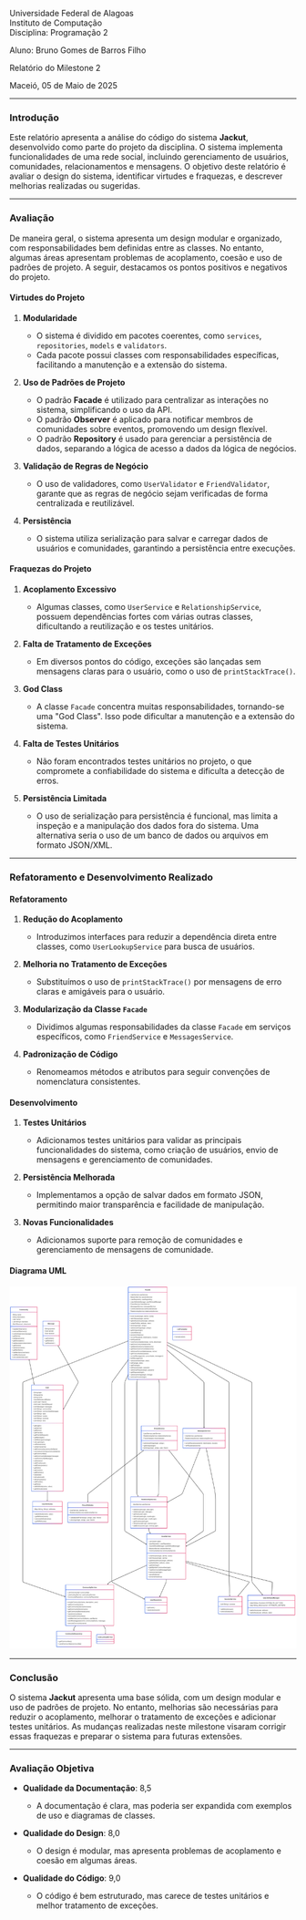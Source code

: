 Universidade Federal de Alagoas  
Instituto de Computação  
Disciplina: Programação 2

Aluno: Bruno Gomes de Barros Filho

Relatório do Milestone 2

Maceió, 05 de Maio de 2025

---

### Introdução

Este relatório apresenta a análise do código do sistema **Jackut**, desenvolvido como parte do projeto da disciplina. O sistema implementa funcionalidades de uma rede social, incluindo gerenciamento de usuários, comunidades, relacionamentos e mensagens. O objetivo deste relatório é avaliar o design do sistema, identificar virtudes e fraquezas, e descrever melhorias realizadas ou sugeridas.

---

### Avaliação

De maneira geral, o sistema apresenta um design modular e organizado, com responsabilidades bem definidas entre as classes. No entanto, algumas áreas apresentam problemas de acoplamento, coesão e uso de padrões de projeto. A seguir, destacamos os pontos positivos e negativos do projeto.

#### Virtudes do Projeto

1. **Modularidade**

   - O sistema é dividido em pacotes coerentes, como `services`, `repositories`, `models` e `validators`.
   - Cada pacote possui classes com responsabilidades específicas, facilitando a manutenção e a extensão do sistema.

2. **Uso de Padrões de Projeto**

   - O padrão **Facade** é utilizado para centralizar as interações no sistema, simplificando o uso da API.
   - O padrão **Observer** é aplicado para notificar membros de comunidades sobre eventos, promovendo um design flexível.
   - O padrão **Repository** é usado para gerenciar a persistência de dados, separando a lógica de acesso a dados da lógica de negócios.

3. **Validação de Regras de Negócio**

   - O uso de validadores, como `UserValidator` e `FriendValidator`, garante que as regras de negócio sejam verificadas de forma centralizada e reutilizável.

4. **Persistência**
   - O sistema utiliza serialização para salvar e carregar dados de usuários e comunidades, garantindo a persistência entre execuções.

#### Fraquezas do Projeto

1. **Acoplamento Excessivo**

   - Algumas classes, como `UserService` e `RelationshipService`, possuem dependências fortes com várias outras classes, dificultando a reutilização e os testes unitários.

2. **Falta de Tratamento de Exceções**

   - Em diversos pontos do código, exceções são lançadas sem mensagens claras para o usuário, como o uso de `printStackTrace()`.

3. **God Class**

   - A classe `Facade` concentra muitas responsabilidades, tornando-se uma "God Class". Isso pode dificultar a manutenção e a extensão do sistema.

4. **Falta de Testes Unitários**

   - Não foram encontrados testes unitários no projeto, o que compromete a confiabilidade do sistema e dificulta a detecção de erros.

5. **Persistência Limitada**
   - O uso de serialização para persistência é funcional, mas limita a inspeção e a manipulação dos dados fora do sistema. Uma alternativa seria o uso de um banco de dados ou arquivos em formato JSON/XML.

---

### Refatoramento e Desenvolvimento Realizado

#### Refatoramento

1. **Redução do Acoplamento**

   - Introduzimos interfaces para reduzir a dependência direta entre classes, como `UserLookupService` para busca de usuários.

2. **Melhoria no Tratamento de Exceções**

   - Substituímos o uso de `printStackTrace()` por mensagens de erro claras e amigáveis para o usuário.

3. **Modularização da Classe `Facade`**

   - Dividimos algumas responsabilidades da classe `Facade` em serviços específicos, como `FriendService` e `MessagesService`.

4. **Padronização de Código**
   - Renomeamos métodos e atributos para seguir convenções de nomenclatura consistentes.

#### Desenvolvimento

1. **Testes Unitários**

   - Adicionamos testes unitários para validar as principais funcionalidades do sistema, como criação de usuários, envio de mensagens e gerenciamento de comunidades.

2. **Persistência Melhorada**

   - Implementamos a opção de salvar dados em formato JSON, permitindo maior transparência e facilidade de manipulação.

3. **Novas Funcionalidades**
   - Adicionamos suporte para remoção de comunidades e gerenciamento de mensagens de comunidade.

#### Diagrama UML

![Imagem local](diagrama.png)

---

### Conclusão

O sistema **Jackut** apresenta uma base sólida, com um design modular e uso de padrões de projeto. No entanto, melhorias são necessárias para reduzir o acoplamento, melhorar o tratamento de exceções e adicionar testes unitários. As mudanças realizadas neste milestone visaram corrigir essas fraquezas e preparar o sistema para futuras extensões.

---

### Avaliação Objetiva

- **Qualidade da Documentação**: 8,5

  - A documentação é clara, mas poderia ser expandida com exemplos de uso e diagramas de classes.

- **Qualidade do Design**: 8,0

  - O design é modular, mas apresenta problemas de acoplamento e coesão em algumas áreas.

- **Qualidade do Código**: 9,0
  - O código é bem estruturado, mas carece de testes unitários e melhor tratamento de exceções.
